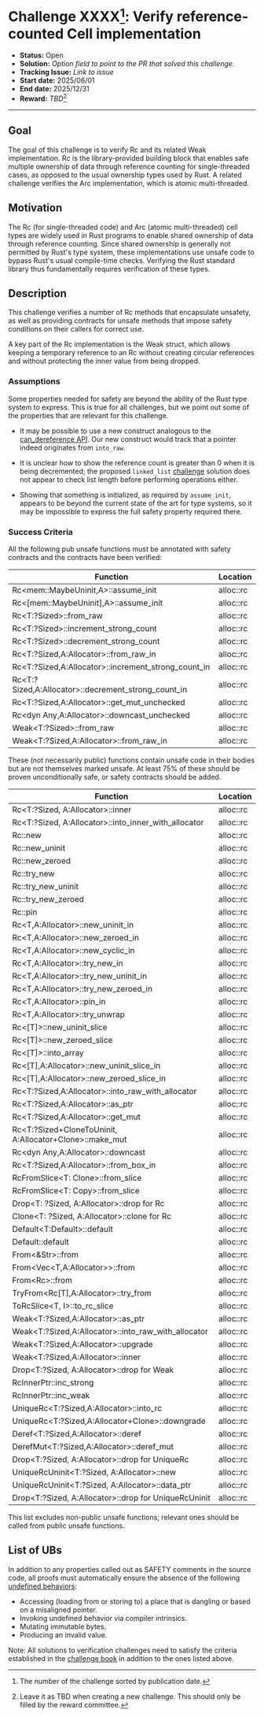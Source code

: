 # Challenge XXXX[^challenge_id]: Verify reference-counted Cell implementation

- **Status:** Open
- **Solution:** *Option field to point to the PR that solved this challenge.*
- **Tracking Issue:** *Link to issue*
- **Start date:** 2025/06/01
- **End date:** 2025/12/31
- **Reward:** *TBD*[^reward]

-------------------


## Goal

The goal of this challenge is to verify Rc and its related Weak implementation. Rc is the library-provided building block that enables safe multiple ownership of data through reference counting for single-threaded cases, as opposed to the usual ownership types used by Rust. A related challenge verifies the Arc implementation, which is atomic multi-threaded.

## Motivation

The Rc (for single-threaded code) and Arc (atomic multi-threaded) cell types are widely used in Rust programs to enable shared ownership of data through reference counting. Since shared ownership is generally not permitted by Rust's type system, these implementations use unsafe code to bypass Rust's usual compile-time checks. Verifying the Rust standard library thus fundamentally requires verification of these types.

## Description

This challenge verifies a number of Rc methods that encapsulate unsafety, as well as providing contracts for unsafe methods that impose safety conditions on their callers for correct use.

A key part of the Rc implementation is the Weak struct, which allows keeping a temporary reference to an Rc without creating circular references and without protecting the inner value from being dropped.

### Assumptions

Some properties needed for safety are beyond the ability of the Rust type system to express. This is true for all challenges, but we point out some of the properties that are relevant for this challenge.

* It may be possible to use a new construct analogous to the [can_dereference API](https://model-checking.github.io/kani/crates/doc/kani/mem/fn.can_dereference.html). Our new construct would track that a pointer indeed originates from `into_raw`.

* It is unclear how to show the reference count is greater than 0 when it is being decremented; the proposed `linked_list` [challenge](0005-linked-list.md) solution does not appear to check list length before performing operations either.

* Showing that something is initialized, as required by `assume_init`, appears to be beyond the current state of the art for type systems, so it may be impossible to express the full safety property required there.

### Success Criteria

All the following pub unsafe functions must be annotated with safety contracts and the contracts have been verified:

| Function | Location |
|---------|---------|
|  Rc<mem::MaybeUninit<T>,A>::assume_init   |  alloc::rc    |
|  Rc<[mem::MaybeUninit<T>],A>::assume_init   |  alloc::rc    |
|  Rc<T:?Sized>::from_raw  | alloc::rc |
|  Rc<T:?Sized>::increment_strong_count  | alloc::rc |
|  Rc<T:?Sized>::decrement_strong_count  | alloc::rc |
|  Rc<T:?Sized,A:Allocator>::from_raw_in  | alloc::rc |
|  Rc<T:?Sized,A:Allocator>::increment_strong_count_in  | alloc::rc |
|  Rc<T:?Sized,A:Allocator>::decrement_strong_count_in  | alloc::rc |
|  Rc<T:?Sized,A:Allocator>::get_mut_unchecked | alloc::rc | 
|  Rc<dyn Any,A:Allocator>::downcast_unchecked | alloc::rc |
|  Weak<T:?Sized>::from_raw | alloc::rc |
|  Weak<T:?Sized,A:Allocator>::from_raw_in | alloc::rc |

These (not necessarily public) functions contain unsafe code in their bodies but are not themselves marked unsafe. At least 75% of these should be proven unconditionally safe, or safety contracts should be added. 

| Function | Location |
|---------|---------|
|  Rc<T:?Sized, A:Allocator>::inner   |  alloc::rc   |
|  Rc<T:?Sized, A:Allocator>::into_inner_with_allocator   |  alloc::rc   |
|  Rc<T>::new | alloc::rc |
|  Rc<T>::new_uninit | alloc::rc |
|  Rc<T>::new_zeroed | alloc::rc |
|  Rc<T>::try_new | alloc::rc |
|  Rc<T>::try_new_uninit | alloc::rc |
|  Rc<T>::try_new_zeroed | alloc::rc |
|  Rc<T>::pin | alloc::rc |
|  Rc<T,A:Allocator>::new_uninit_in | alloc::rc |
|  Rc<T,A:Allocator>::new_zeroed_in | alloc::rc |
|  Rc<T,A:Allocator>::new_cyclic_in | alloc::rc |
|  Rc<T,A:Allocator>::try_new_in | alloc::rc |
|  Rc<T,A:Allocator>::try_new_uninit_in | alloc::rc |
|  Rc<T,A:Allocator>::try_new_zeroed_in | alloc::rc |
|  Rc<T,A:Allocator>::pin_in | alloc::rc |
|  Rc<T,A:Allocator>::try_unwrap | alloc::rc |
|  Rc<[T]>::new_uninit_slice | alloc::rc |
|  Rc<[T]>::new_zeroed_slice | alloc::rc |
|  Rc<[T]>::into_array | alloc::rc |
|  Rc<[T],A:Allocator>::new_uninit_slice_in | alloc::rc |
|  Rc<[T],A:Allocator>::new_zeroed_slice_in | alloc::rc |
|  Rc<T:?Sized,A:Allocator>::into_raw_with_allocator | alloc::rc |
|  Rc<T:?Sized,A:Allocator>::as_ptr | alloc::rc |
|  Rc<T:?Sized,A:Allocator>::get_mut | alloc::rc | 
|  Rc<T:?Sized+CloneToUninit, A:Allocator+Clone>::make_mut | alloc::rc |
|  Rc<dyn Any,A:Allocator>::downcast | alloc::rc |
|  Rc<T:?Sized,A:Allocator>::from_box_in | alloc::rc |
|  RcFromSlice<T: Clone>::from_slice | alloc::rc |
|  RcFromSlice<T: Copy>::from_slice | alloc::rc |
|  Drop<T: ?Sized, A:Allocator>::drop for Rc | alloc::rc |
|  Clone<T: ?Sized, A:Allocator>::clone for Rc | alloc::rc |
|  Default<T:Default>::default | alloc::rc |
|  Default<str>::default | alloc::rc |
|  From<&Str>::from | alloc::rc |
|  From<Vec<T,A:Allocator>>::from | alloc::rc |
|  From<Rc<str>>::from | alloc::rc |
|  TryFrom<Rc[T],A:Allocator>::try_from | alloc::rc |
|  ToRcSlice<T, I>::to_rc_slice | alloc::rc |
|  Weak<T:?Sized,A:Allocator>::as_ptr | alloc::rc |
|  Weak<T:?Sized,A:Allocator>::into_raw_with_allocator | alloc::rc |
|  Weak<T:?Sized,A:Allocator>::upgrade | alloc::rc |
|  Weak<T:?Sized,A:Allocator>::inner | alloc::rc |
|  Drop<T:?Sized, A:Allocator>::drop for Weak | alloc::rc |
|  RcInnerPtr::inc_strong | alloc::rc |
|  RcInnerPtr::inc_weak | alloc::rc |
|  UniqueRc<T:?Sized,A:Allocator>::into_rc | alloc::rc |
|  UniqueRc<T:?Sized,A:Allocator+Clone>::downgrade | alloc::rc |
|  Deref<T:?Sized,A:Allocator>::deref | alloc::rc |
|  DerefMut<T:?Sized,A:Allocator>::deref_mut | alloc::rc |
|  Drop<T:?Sized, A:Allocator>::drop for UniqueRc | alloc::rc |
|  UniqueRcUninit<T:?Sized, A:Allocator>::new | alloc::rc |
|  UniqueRcUninit<T:?Sized, A:Allocator>::data_ptr | alloc::rc |
|  Drop<T:?Sized, A:Allocator>::drop for UniqueRcUninit | alloc::rc |

This list excludes non-public unsafe functions; relevant ones should be called from public unsafe functions.

## List of UBs

In addition to any properties called out as SAFETY comments in the source code, all proofs must automatically ensure the absence of the following [undefined behaviors](https://github.com/rust-lang/reference/blob/142b2ed77d33f37a9973772bd95e6144ed9dce43/src/behavior-considered-undefined.md):

* Accessing (loading from or storing to) a place that is dangling or based on a misaligned pointer.
* Invoking undefined behavior via compiler intrinsics.
* Mutating immutable bytes.
* Producing an invalid value.

Note: All solutions to verification challenges need to satisfy the criteria established in the [challenge book](../general-rules.md)
in addition to the ones listed above.

[^challenge_id]: The number of the challenge sorted by publication date.
[^reward]: Leave it as TBD when creating a new challenge. This should only be filled by the reward committee.
